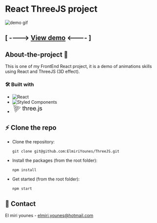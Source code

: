 # React ThreeJS project

![demo gif](./src/assets/images/threejs.gif "demo gif")

## [ ----> [View demo](https://elmiriyounes.github.io/ThreeJS/) <---- ]

## About-the-project 🚀

This is one of my FrontEnd React project, it is a demo of animations skills using React and ThreeJS (3D effect).

### 🛠 Built with

* ![React](https://img.shields.io/badge/react-%2320232a.svg?style=for-the-badge&logo=react&logoColor=%2361DAFB)
* ![Styled Components](https://img.shields.io/badge/styled--components-DB7093?style=for-the-badge&logo=styled-components&logoColor=white)
* ![ThreeJS](./src/assets/images/badge_threejs.png)

## ⚡️ Clone the repo

* Clone the repository:
    ```gitbash
    git clone git@github.com:ElmiriYounes/ThreeJS.git
    ```

* Install the packages (from the root folder):
    ```gitbash
    npm install
    ```

* Get started (from the root folder):
    ```gitbash
    npm start
    ```

## 💬 Contact

El miri younes - elmiri.younes@hotmail.com